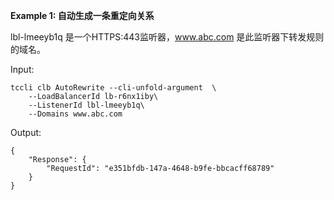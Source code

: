 **Example 1: 自动生成一条重定向关系**

lbl-lmeeyb1q 是一个HTTPS:443监听器，www.abc.com 是此监听器下转发规则的域名。

Input: 

```
tccli clb AutoRewrite --cli-unfold-argument  \
    --LoadBalancerId lb-r6nx1iby\
    --ListenerId lbl-lmeeyb1q\
    --Domains www.abc.com
```

Output: 
```
{
    "Response": {
        "RequestId": "e351bfdb-147a-4648-b9fe-bbcacff68789"
    }
}
```

